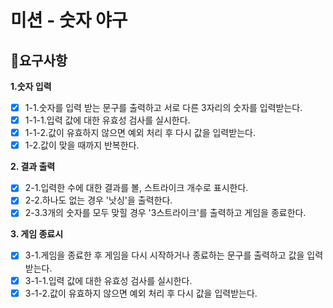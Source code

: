# 미션 - 숫자 야구

## 🚩요구사항

**1.숫자 입력**

- [x] 1-1.숫자를 입력 받는 문구를 출력하고 서로 다른 3자리의 숫자를 입력받는다.
- [x] 1-1-1.입력 값에 대한 유효성 검사를 실시한다.
- [x] 1-1-2.값이 유효하지 않으면 예외 처리 후 다시 값을 입력받는다.
- [x] 1-2.값이 맞을 때까지 반복한다.

**2. 결과 출력**

- [x] 2-1.입력한 수에 대한 결과를 볼, 스트라이크 개수로 표시한다.
- [x] 2-2.하나도 없는 경우 '낫싱'을 출력한다.
- [x] 2-3.3개의 숫자를 모두 맞힐 경우 '3스트라이크'를 출력하고 게임을 종료한다.

**3. 게임 종료시**

- [x] 3-1.게임을 종료한 후 게임을 다시 시작하거나 종료하는 문구를 출력하고 값을 입력받는다.
- [x] 3-1-1.입력 값에 대한 유효성 검사를 실시한다.
- [x] 3-1-2.값이 유효하지 않으면 예외 처리 후 다시 값을 입력받는다.
